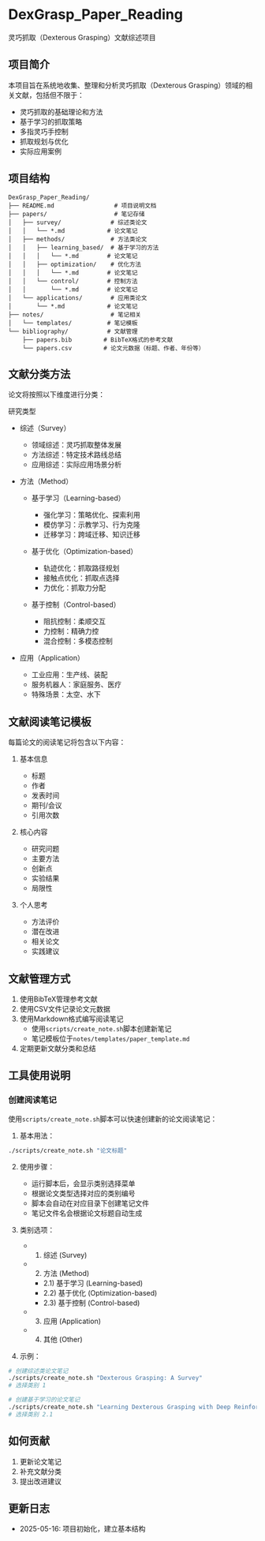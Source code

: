 # DexGrasp_Paper_Reading
灵巧抓取（Dexterous Grasping）文献综述项目

## 项目简介
本项目旨在系统地收集、整理和分析灵巧抓取（Dexterous Grasping）领域的相关文献，包括但不限于：
- 灵巧抓取的基础理论和方法
- 基于学习的抓取策略
- 多指灵巧手控制
- 抓取规划与优化
- 实际应用案例

## 项目结构
```
DexGrasp_Paper_Reading/
├── README.md                 # 项目说明文档
├── papers/                   # 笔记存储
│   ├── survey/              # 综述类论文
│   │   └── *.md            # 论文笔记
│   ├── methods/             # 方法类论文
│   │   ├── learning_based/  # 基于学习的方法
│   │   │   └── *.md        # 论文笔记
│   │   ├── optimization/    # 优化方法
│   │   │   └── *.md        # 论文笔记
│   │   └── control/        # 控制方法
│   │       └── *.md        # 论文笔记
│   └── applications/        # 应用类论文
│       └── *.md            # 论文笔记
├── notes/                   # 笔记相关
│   └── templates/          # 笔记模板
└── bibliography/           # 文献管理
    ├── papers.bib         # BibTeX格式的参考文献
    └── papers.csv         # 论文元数据（标题、作者、年份等）
```

## 文献分类方法
论文将按照以下维度进行分类：

研究类型
   - 综述（Survey）
     * 领域综述：灵巧抓取整体发展
     * 方法综述：特定技术路线总结
     * 应用综述：实际应用场景分析
   
   - 方法（Method）
     * 基于学习（Learning-based）
       - 强化学习：策略优化、探索利用
       - 模仿学习：示教学习、行为克隆
       - 迁移学习：跨域迁移、知识迁移
     
     * 基于优化（Optimization-based）
       - 轨迹优化：抓取路径规划
       - 接触点优化：抓取点选择
       - 力优化：抓取力分配
     
     * 基于控制（Control-based）
       - 阻抗控制：柔顺交互
       - 力控制：精确力控
       - 混合控制：多模态控制
   
   - 应用（Application）
     * 工业应用：生产线、装配
     * 服务机器人：家庭服务、医疗
     * 特殊场景：太空、水下

## 文献阅读笔记模板
每篇论文的阅读笔记将包含以下内容：

1. 基本信息
   - 标题
   - 作者
   - 发表时间
   - 期刊/会议
   - 引用次数

2. 核心内容
   - 研究问题
   - 主要方法
   - 创新点
   - 实验结果
   - 局限性

3. 个人思考
   - 方法评价
   - 潜在改进
   - 相关论文
   - 实践建议

## 文献管理方式
1. 使用BibTeX管理参考文献
2. 使用CSV文件记录论文元数据
3. 使用Markdown格式编写阅读笔记
   - 使用`scripts/create_note.sh`脚本创建新笔记
   - 笔记模板位于`notes/templates/paper_template.md`
4. 定期更新文献分类和总结

## 工具使用说明
### 创建阅读笔记
使用`scripts/create_note.sh`脚本可以快速创建新的论文阅读笔记：

1. 基本用法：
```bash
./scripts/create_note.sh "论文标题"
```

2. 使用步骤：
   - 运行脚本后，会显示类别选择菜单
   - 根据论文类型选择对应的类别编号
   - 脚本会自动在对应目录下创建笔记文件
   - 笔记文件名会根据论文标题自动生成

3. 类别选项：
   - 1) 综述 (Survey)
   - 2) 方法 (Method)
     * 2.1) 基于学习 (Learning-based)
     * 2.2) 基于优化 (Optimization-based)
     * 2.3) 基于控制 (Control-based)
   - 3) 应用 (Application)
   - 4) 其他 (Other)

4. 示例：
```bash
# 创建综述类论文笔记
./scripts/create_note.sh "Dexterous Grasping: A Survey"
# 选择类别 1

# 创建基于学习的论文笔记
./scripts/create_note.sh "Learning Dexterous Grasping with Deep Reinforcement Learning"
# 选择类别 2.1
```

## 如何贡献
1. 更新论文笔记
2. 补充文献分类
3. 提出改进建议

## 更新日志
- 2025-05-16: 项目初始化，建立基本结构

